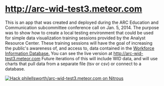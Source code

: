 http://arc-wid-test3.meteor.com
========================
This is an app that was created and deployed during the ARC Education and Communication subcommittee conference call on Jan. 5, 2014.
The purpose was to show how to create a local testing environment that could be used for simple data visualization training sessions provided by the Analyst Resource Center. These training sessions will have the goal of increasing the public's awareness of, and access to, data contained in the <a href="http://www.workforceinfodb.org/index.cfm">Workforce Information Database.</a>
You can see the live version at http://arc-wid-test3.meteor.com
Future iterations of this will include WID data, and will use charts that pull data from a separate file (tsv or csv) or connect to a database.

[![Hack philellsworth/arc-wid-test3.meteor.com on Nitrous](https://d3o0mnbgv6k92a.cloudfront.net/assets/hack-s-v1-0616054bfad452919522f1d08ad1fddf.png)](https://www.nitrous.io/hack_button?source=embed&runtime=meteor&repo=philellsworth%2Farc-wid-test3.meteor.com)